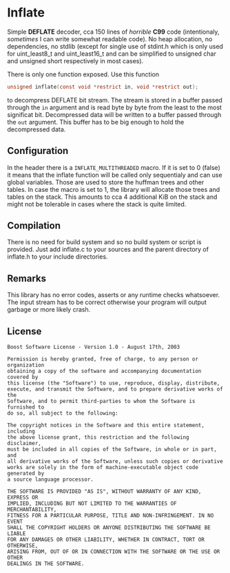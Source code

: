 # Inflate
Simple __DEFLATE__ decoder, cca 150 lines of _horrible_ __C99__ code (intentionaly, _sometimes_ I can write somewhat readable code). No heap allocation, no dependencies, no stdlib (except for single use of stdint.h which is only used for uint_least8_t and uint_least16_t and can be simplified to unsigned char and unsigned short respectively in most cases).

There is only one function exposed.
Use this function
```c
unsigned inflate(const void *restrict in, void *restrict out);
```
to decompress DEFLATE bit stream. The stream is stored in a buffer passed through the `in` argument and is read byte by byte from the least to the most significat bit. Decompressed data will be written to a buffer passed through the `out` argument. This buffer has to be big enough to hold the decompressed data. 

## Configuration
In the header there is a `INFLATE_MULTITHREADED` macro. If it is set to 0 (false) it means that the inflate function will be called only sequentialy and can use global variables. Those are used to store the huffman trees and other tables. In case the macro is set to 1, the library will allocate those trees and tables on the stack. This amounts to cca 4 additional KiB on the stack and might not be tolerable in cases where the stack is quite limited. 

## Compilation
There is no need for build system and so no build system or script is provided. Just add inflate.c to your sources and the parent directory of inflate.h to your include directories.

## Remarks
This library has no error codes, asserts or any runtime checks whatsoever. The input stream has to be correct otherwise your program will output garbage or more likely crash.

## License
```
Boost Software License - Version 1.0 - August 17th, 2003

Permission is hereby granted, free of charge, to any person or organization
obtaining a copy of the software and accompanying documentation covered by
this license (the "Software") to use, reproduce, display, distribute,
execute, and transmit the Software, and to prepare derivative works of the
Software, and to permit third-parties to whom the Software is furnished to
do so, all subject to the following:

The copyright notices in the Software and this entire statement, including
the above license grant, this restriction and the following disclaimer,
must be included in all copies of the Software, in whole or in part, and
all derivative works of the Software, unless such copies or derivative
works are solely in the form of machine-executable object code generated by
a source language processor.

THE SOFTWARE IS PROVIDED "AS IS", WITHOUT WARRANTY OF ANY KIND, EXPRESS OR
IMPLIED, INCLUDING BUT NOT LIMITED TO THE WARRANTIES OF MERCHANTABILITY,
FITNESS FOR A PARTICULAR PURPOSE, TITLE AND NON-INFRINGEMENT. IN NO EVENT
SHALL THE COPYRIGHT HOLDERS OR ANYONE DISTRIBUTING THE SOFTWARE BE LIABLE
FOR ANY DAMAGES OR OTHER LIABILITY, WHETHER IN CONTRACT, TORT OR OTHERWISE,
ARISING FROM, OUT OF OR IN CONNECTION WITH THE SOFTWARE OR THE USE OR OTHER
DEALINGS IN THE SOFTWARE.
```
